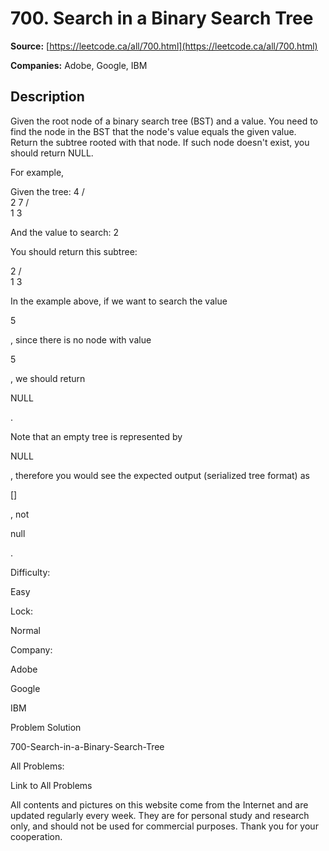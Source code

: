 # 700. Search in a Binary Search Tree

**Source:** [https://leetcode.ca/all/700.html](https://leetcode.ca/all/700.html)

**Companies:** Adobe, Google, IBM

## Description

Given the root node of a binary search tree (BST) and a value. You need to find the node in
        the BST that the node's value equals the given value. Return the subtree rooted with
        that node. If such node doesn't exist, you should return NULL.

For example,

Given the tree:
        4
       / \
      2   7
     / \
    1   3

And the value to search: 2

You should return this subtree:

2
     / \
    1   3

In the example above, if we want to search the value

5

, since there is no node
        with value

5

, we should return

NULL

.

Note that an empty tree is represented by

NULL

, therefore you would see the
        expected output (serialized tree format) as

[]

, not

null

.

Difficulty:

Easy

Lock:

Normal

Company:

Adobe

Google

IBM

Problem Solution

700-Search-in-a-Binary-Search-Tree

All Problems:

Link to All Problems

All contents and pictures on this website come from the Internet and are updated regularly every week. They are for personal study and research only, and should not be used for commercial purposes. Thank you for your cooperation.

